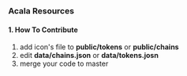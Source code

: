 ### Acala Resources

#### 1. How To Contribute
  1. add icon's file to **public/tokens** or **public/chains**
  2. edit **data/chains.json** or **data/tokens.josn**
  3. merge your code to master
